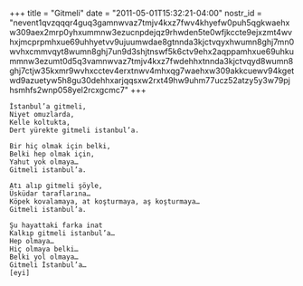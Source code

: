 +++
title = "Gitmeli"
date = "2011-05-01T15:32:21-04:00"
nostr_id = "nevent1qvzqqqr4guq3gamnwvaz7tmjv4kxz7fwv4khyefw0puh5qgkwaehxw309aex2mrp0yhxummnw3ezucnpdejqz9rhwden5te0wfjkccte9ejxzmt4wvhxjmcprpmhxue69uhhyetvv9ujuumwdae8gtnnda3kjctvqyxhwumn8ghj7mn0wvhxcmmvqyt8wumn8ghj7un9d3shjtnswf5k6ctv9ehx2aqppamhxue69uhkummnw3ezumt0d5q3vamnwvaz7tmjv4kxz7fwdehhxtnnda3kjctvqyd8wumn8ghj7ctjw35kxmr9wvhxcctev4erxtnwv4mhxqg7waehxw309akkcuewv94kgetwd9azuetyw5h8gu30dehhxarjqqsxw2rxt49hw9uhm77ucz52atzy5y3w79pjhsmhfs2wnp058yel2rcxgcmc7"
+++

```
İstanbul’a gitmeli,
Niyet omuzlarda,
Kelle koltukta,
Dert yürekte gitmeli istanbul’a.

Bir hiç olmak için belki,
Belki hep olmak için,
Yahut yok olmaya…
Gitmeli istanbul’a.

Atı alıp gitmeli şöyle,
Üsküdar taraflarına…
Köpek kovalamaya, at koşturmaya, aş koşturmaya…
Gitmeli istanbul’a.

Şu hayattaki farka inat
Kalkıp gitmeli istanbul’a…
Hep olmaya…
Hiç olmaya belki…
Belki yol olmaya…
Gitmeli İstanbul’a…
[eyi]
```
